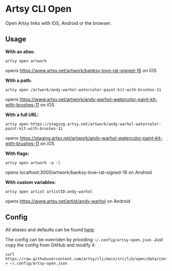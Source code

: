 # Artsy CLI Open

Open Artsy links with iOS, Android or the browser.

## Usage

**With an alias:**

```
artsy open artwork
```

opens https://www.artsy.net/artwork/banksy-love-rat-signed-16 on iOS

**With a path:**

```
artsy open /artwork/andy-warhol-watercolor-paint-kit-with-brushes-11
```

opens https://www.artsy.net/artwork/andy-warhol-watercolor-paint-kit-with-brushes-11 on iOS

**With a full URL:**

```
artsy open https://staging.artsy.net/artwork/andy-warhol-watercolor-paint-kit-with-brushes-11
```

opens https://staging.artsy.net/artwork/andy-warhol-watercolor-paint-kit-with-brushes-11 on iOS

**With flags:**

```
artsy open artwork -a -l
```

opens localhost:3000/artwork/banksy-love-rat-signed-16 on Android

**With custom variables:**

```
artsy open artist artistID:andy-warhol
```

opens https://www.artsy.net/artist/andy-warhol on Android

## Config

All aliases and defaults can be found [here](src/lib/open/data/config.json).

The config can be overriden by providing `~/.config/artsy-open.json`. Just copy the config from GitHub and modify it:

```
curl https://raw.githubusercontent.com/artsy/cli/main/src/lib/open/data/config.json > ~/.config/artsy-open.json
```
